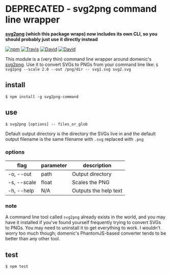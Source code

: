 # DEPRECATED - svg2png command line wrapper

**[svg2png](https://github.com/domenic/svg2png) (which this package wraps) now includes its own CLI, so you should probably just use it directly instead**

[![npm](https://img.shields.io/npm/v/svg2png-command.svg?style=flat-square)](https://www.npmjs.com/package/svg2png-command)
[![Travis](https://img.shields.io/travis/mcous/svg2png-command.svg?style=flat-square)](https://travis-ci.org/mcous/svg2png-command)
[![David](https://img.shields.io/david/mcous/svg2png-command.svg?style=flat-square)](https://david-dm.org/mcous/svg2png-command)
[![David](https://img.shields.io/david/dev/mcous/svg2png-command.svg?style=flat-square)](https://david-dm.org/mcous/svg2png-command#info=devDependencies&view=table)

This module is a (very thin) command line wrapper around domenic's [svg2png](https://github.com/domenic/svg2png). Use it to convert SVGs to PNGs from your command line like: `$ svg2png --scale 2.0 --out /png/dir -- svg1.svg svg2.svg`

## install

`$ npm install -g svg2png-command`

## use

`$ svg2png [options] -- files_or_glob`

Default output directory is the directory the SVGs live in and the default output filename is the same filename with `.svg` replaced with `.png`

### options

flag        | parameter | description
------------|-----------|-------------
-o, --out   | path      | Output directory
-s, --scale | float     | Scales the PNG
-h, --help  | N/A       | Outputs the help text

### note

A command line tool called `svg2png` already exists in the world, and you may have it installed if you've found yourself frequently trying to convert SVGs to PNGs. You may need to uninstall it to get everything to work. I wouldn't worry too much though; domenic's PhantomJS-based converter tends to be better than any other tool.

## test

`$ npm test`
